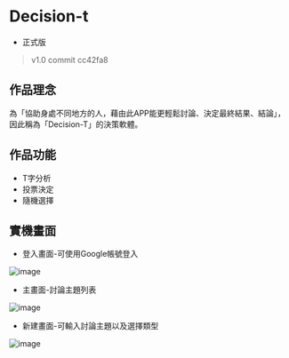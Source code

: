 # Decision-t
* 正式版
>v1.0 commit cc42fa8

## 作品理念
為「協助身處不同地方的人，藉由此APP能更輕鬆討論、決定最終結果、結論」，因此稱為「Decision-T」的決策軟體。

## 作品功能
* T字分析
* 投票決定
* 隨機選擇

## 實機畫面

* 登入畫面-可使用Google帳號登入

![image](https://github.com/robinaiden/temp/blob/master/001.png)

* 主畫面-討論主題列表

![image](https://github.com/robinaiden/temp/blob/master/002.png)

* 新建畫面-可輸入討論主題以及選擇類型

![image](https://github.com/robinaiden/temp/blob/master/003.png)
